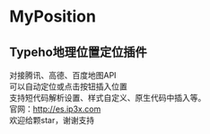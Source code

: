 # MyPosition
## Typeho地理位置定位插件  
对接腾讯、高德、百度地图API  
可以自动定位或点击按钮插入位置  
支持短代码解析设置、样式自定义、原生代码中插入等。  
官网：http://es.ip3x.com    
欢迎给颗star，谢谢支持  


